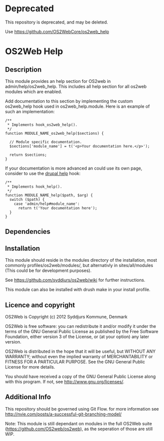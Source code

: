 Deprecated
==========
This repository is deprecated, and may be deleted.

Use <https://github.com/OS2WebCore/os2web_help>

OS2Web Help
==============================

Description
-----------
This module provides an help section for OS2web in admin/help/os2web_help.
This includes all help section for all os2web modules which are enabled.

Add documentation to this section by implementing the custom os2web_help hook used in os2web_help.module.
Here is an example of such an implementation:


    /**
     * Implements hook_os2web_help().
     */
    function MODULE_NAME_os2web_help($sections) {

      // Module specific documentation.
      $sections['module_name'] = t('<p>Your documentation here.</p>');

      return $sections;
    }

If your documentation is more advanced an could use its own page, consider to use the [drupal help](http://api.drupal.org/api/drupal/modules!help!help.api.php/function/hook_help/7) hook:

    /**
     * Implements hook_help().
     */
    function MODULE_NAME_help($path, $arg) {
      switch ($path) {
        case 'admin/help#module_name':
          return t('Your documentation here');
      }
    }

Dependencies
-----------

Installation
-----------
This module should reside in the modules directory of the installation,
most commonly profiles/os2web/modules/, but alternativly in sites/all/modules
(This could be for development purposes).

See https://github.com/syddjurs/os2web/wiki for further instructions.

This module can also be installed with drush make in your install profile.

Licence and copyright
---------------------
OS2Web is Copyright (c) 2012 Syddjurs Kommune, Denmark

OS2Web is free software: you can redistribute it and/or modify
it under the terms of the GNU General Public License as published by
the Free Software Foundation, either version 3 of the License, or
(at your option) any later version.

OS2Web is distributed in the hope that it will be useful,
but WITHOUT ANY WARRANTY; without even the implied warranty of
MERCHANTABILITY or FITNESS FOR A PARTICULAR PURPOSE.  See the
GNU General Public License for more details.

You should have received a copy of the GNU General Public License
along with this program.  If not, see <http://www.gnu.org/licenses/>.

Additional Info
---------------
This repository should be governed using Git Flow. for more information see
http://nvie.com/posts/a-successful-git-branching-model/

Note: This module is still dependant on modules in the full OS2Web suite
(https://github.com/OS2web/os2web), as the seperation of those are still WIP.
